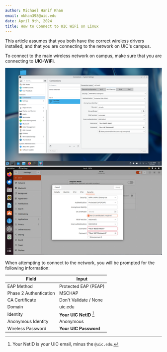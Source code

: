 ```yaml
---
author: Michael Hanif Khan
email: mkhan398@uic.edu
date: April 9th, 2024
title: How to Connect to UIC WiFi on Linux
---
```


This article assumes that you both have the correct wireless drivers installed, and that you are connecting to the network on UIC's campus.

To connect to the main wireless network on campus, make sure that you are connecting to **UIC-WiFi**.

![A user with a KDE desktop connecting to UIC WiFi via the GUI on Fedora.](static/UIC-WiFi/uic-connection-example.png)
![A user with a GNOME desktop connecting to UIC WiFi.](static/UIC-WiFi/gnome-wifi.png)

When attempting to connect to the network, you will be prompted for the following information:

| Field | Input |
| ----- | ----- |
| EAP Method | Protected EAP (PEAP) |
| Phase 2 Authentication | MSCHAP |
| CA Certificate | Don't Validate / None |
| Domain | uic.edu |
| Identity | **Your UIC NetID** [^1]|
| Anonymous Identity | Anonymous |
| Wireless Password | **Your UIC Password** |

[^1]: Your NetID is your UIC email, minus the `@uic.edu`.

